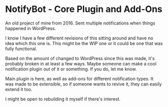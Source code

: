 # NotifyBot - Core Plugin and Add-Ons

An old project of mine from 2016. Sent multiple notifications when things happened in WordPress.

I know I have a few different revisions of this sitting around and have no idea which this one is. This might be the WIP one or it could be one that was fully functional.

Based on the amount of changed to WordPress since this was made, it's probably broken in at least a few ways. Maybe someone can make a cool notification plugin out of it or something. If you do, let me know.

Main plugin is here, as well as add-ons for different notification types. It was made to be extensible, so if someone wants to revive it, they can easily extend it too.

I might be open to rebuilding it myself if there's interest.